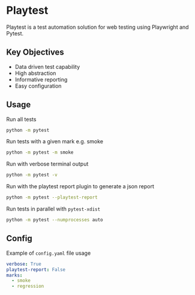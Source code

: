 # Playtest

Playtest is a test automation solution for web testing using Playwright and Pytest.


## Key Objectives
- Data driven test capability
- High abstraction
- Informative reporting
- Easy configuration


## Usage
Run all tests
```bash
python -m pytest
```

Run tests with a given mark e.g. smoke
```bash
python -m pytest -m smoke
```

Run with verbose terminal output
```bash
python -m pytest -v
```

Run with the playtest report plugin to generate a json report
```bash
python -m pytest --playtest-report
```

Run tests in parallel with `pytest-xdist`
```bash
python -m pytest --numprocesses auto
```

## Config
Example of `config.yaml` file usage
```yaml
verbose: True
playtest-report: False
marks:
  - smoke
  - regression
```